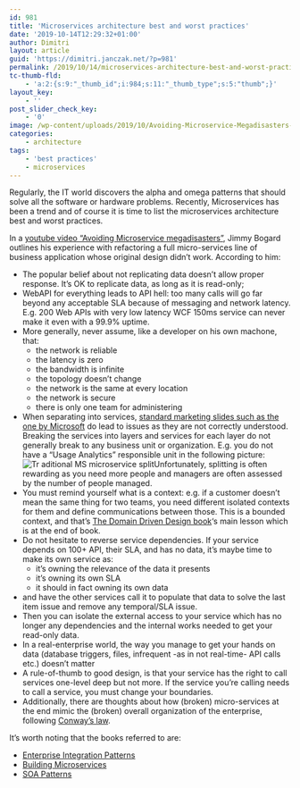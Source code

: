 ```yaml
---
id: 981
title: 'Microservices architecture best and worst practices'
date: '2019-10-14T12:29:32+01:00'
author: Dimitri
layout: article
guid: 'https://dimitri.janczak.net/?p=981'
permalink: /2019/10/14/microservices-architecture-best-and-worst-practices/
tc-thumb-fld:
    - 'a:2:{s:9:"_thumb_id";i:984;s:11:"_thumb_type";s:5:"thumb";}'
layout_key:
    - ''
post_slider_check_key:
    - '0'
image: /wp-content/uploads/2019/10/Avoiding-Microservice-Megadisasters-Jimmy-Bogard-YouTube.png
categories:
    - architecture
tags:
    - 'best practices'
    - microservices
---
```


Regularly, the IT world discovers the alpha and omega patterns that should solve all the software or hardware problems. Recently, Microservices has been a trend and of course it is time to list the microservices architecture best and worst practices.

In a [youtube video “Avoiding Microservice megadisasters”](https://youtu.be/gfh-VCTwMw8), Jimmy Bogard outlines his experience with refactoring a full micro-services line of business application whose original design didn’t work. According to him:

- The popular belief about not replicating data doesn’t allow proper response. It’s OK to replicate data, as long as it is read-only;
- WebAPI for everything leads to API hell: too many calls will go far beyond any acceptable SLA because of messaging and network latency. E.g. 200 Web APIs with very low latency WCF 150ms service can never make it even with a 99.9% uptime.
- More generally, never assume, like a developer on his own machone, that: 
    - the network is reliable
    - the latency is zero
    - the bandwidth is infinite
    - the topology doesn’t change
    - the network is the same at every location
    - the network is secure
    - there is only one team for administering
- When separating into services, [standard marketing slides such as the one by Microsoft](https://azure.microsoft.com/en-us/blog/microservices-an-application-revolution-powered-by-the-cloud/) do lead to issues as they are not correctly understood. Breaking the services into layers and services for each layer do not generally break to any business unit or organization. E.g. you do not have a “Usage Analytics” responsible unit in the following picture:![Tr aditional MS microservice split](https://azurecomcdn.azureedge.net/mediahandler/acomblog/media/Default/blog/f05a4c2f-753a-408a-9732-d76d06c70604.png)Unfortunately, splitting is often rewarding as you need more people and managers are often assessed by the number of people managed.
- You must remind yourself what is a context: e.g. if a customer doesn’t mean the same thing for two teams, you need different isolated contexts for them and define communications between those. This is a bounded context, and that’s [The Domain Driven Design book](https://dddcommunity.org/book/evans_2003/)‘s main lesson which is at the end of book.
- Do not hesitate to reverse service dependencies. If your service depends on 100+ API, their SLA, and has no data, it’s maybe time to make its own service as: 
    - it’s owning the relevance of the data it presents
    - it’s owning its own SLA
    - it should in fact owning its own data
- and have the other services call it to populate that data to solve the last item issue and remove any temporal/SLA issue.
- Then you can isolate the external access to your service which has no longer any dependencies and the internal works needed to get your read-only data.
- In a real-enterprise world, the way you manage to get your hands on data (database triggers, files, infrequent -as in not real-time- API calls etc.) doesn’t matter
- A rule-of-thumb to good design, is that your service has the right to call services one-level deep but not more. If the service you’re calling needs to call a service, you must change your boundaries.
- Additionally, there are thoughts about how (broken) micro-services at the end mimic the (broken) overall organization of the enterprise, following [Conway’s law](https://en.wikipedia.org/wiki/Conway%27s_law).

It’s worth noting that the books referred to are:

- [Enterprise Integration Patterns](https://www.enterpriseintegrationpatterns.com/)
- [Building Microservices](http://shop.oreilly.com/product/0636920033158.do)
- [SOA Patterns](https://www.manning.com/books/soa-patterns)